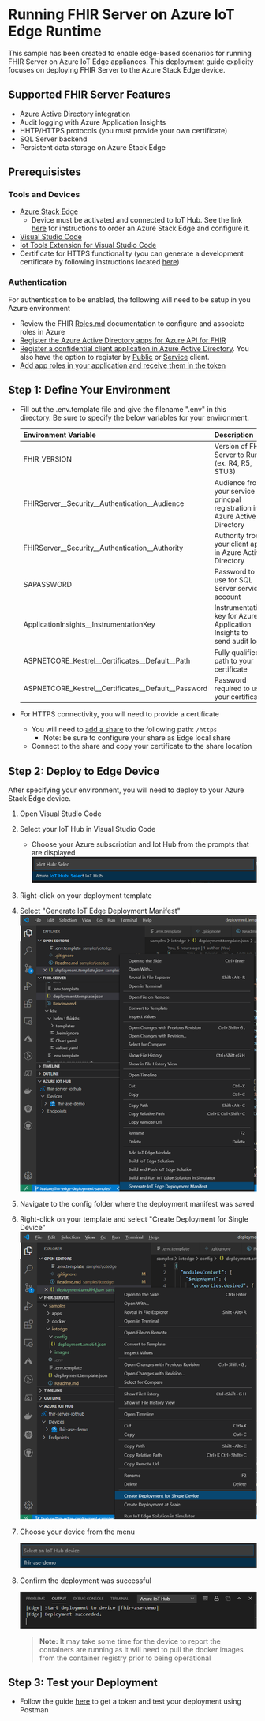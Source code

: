 # Running FHIR Server on Azure IoT Edge Runtime

This sample has been created to enable edge-based scenarios for running FHIR Server on Azure IoT Edge appliances. This deployment guide explicity focuses on deploying FHIR Server to the Azure Stack Edge device.

## Supported FHIR Server Features
- Azure Active Directory integration
- Audit logging with Azure Application Insights
- HHTP/HTTPS protocols (you must provide your own certificate)
- SQL Server backend
- Persistent data storage on Azure Stack Edge


## Prerequisistes

### Tools and Devices
- [Azure Stack Edge](https://azure.microsoft.com/en-us/products/azure-stack/edge/)
    - Device must be activated and connected to IoT Hub. See the link [here](https://docs.microsoft.com/en-us/azure/databox-online/azure-stack-edge-deploy-prep) for instructions to order an Azure Stack Edge and configure it.
- [Visual Studio Code](https://code.visualstudio.com/download)
- [Iot Tools Extension for Visual Studio Code](https://marketplace.visualstudio.com/items?itemName=vsciot-vscode.azure-iot-tools)
- Certificate for HTTPS functionality (you can generate a development certificate by following instructions located [here](https://docs.microsoft.com/en-us/aspnet/core/security/docker-https?view=aspnetcore-3.1#running-pre-built-container-images-with-https))

### Authentication

For authentication to be enabled, the following will need to be setup in you Azure environment 

- Review the FHIR [Roles.md](https://github.com/microsoft/fhir-server/blob/master/docs/Roles.md) documentation to configure and associate roles in Azure 
- [Register the Azure Active Directory apps for Azure API for FHIR](https://docs.microsoft.com/en-us/azure/healthcare-apis/fhir-app-registration)
- [Register a confidential client application in Azure Active Directory](https://docs.microsoft.com/en-us/azure/healthcare-apis/register-resource-azure-ad-client-app).  You also have the option to register by [Public](https://docs.microsoft.com/en-us/azure/healthcare-apis/register-public-azure-ad-client-app) or [Service](https://docs.microsoft.com/en-us/azure/healthcare-apis/register-service-azure-ad-client-app) client.
- [Add app roles in your application and receive them in the token](https://docs.microsoft.com/en-us/azure/active-directory/develop/howto-add-app-roles-in-azure-ad-apps)


## Step 1: Define Your Environment

- Fill out the .env.template file and give the filename ".env" in this directory. Be sure to specify the below variables for your environment.

    |Environment Variable|Description|
    |--------------------|-----------|
    |FHIR_VERSION | Version of FHIR Server to Run (ex. R4, R5, STU3)|
    |FHIRServer__Security__Authentication__Audience| Audience from your service princpal registration in Azure Active Directory|
    |FHIRServer__Security__Authentication__Authority| Authority from your client app in Azure Active Directory|
    |SAPASSWORD| Password to use for SQL Server service account
    |ApplicationInsights__InstrumentationKey| Instrumentation key for Azure Application Insights to send audit logs|
    |ASPNETCORE_Kestrel__Certificates__Default__Path| Fully qualified path to your certificate|
    |ASPNETCORE_Kestrel__Certificates__Default__Password| Password required to use your certificate|



- For HTTPS connectivity, you will need to provide a certificate
    - You will need to [add a share](https://docs.microsoft.com/en-us/azure/databox-online/azure-stack-edge-deploy-add-shares) to the following path: `/https`    
        - Note: be sure to configure your share as Edge local share
    - Connect to the share and copy your certificate to the share location


## Step 2: Deploy to Edge Device

After specifying your environment, you will need to deploy to your Azure Stack Edge device. 

1. Open Visual Studio Code

1. Select your IoT Hub in Visual Studio Code
    - Choose your Azure subscription and Iot Hub from the prompts that are displayed
    ![Select IotHub](./images/select_iothub.png)



1. Right-click on your deployment template

1. Select "Generate IoT Edge Deployment Manifest"
    ![Generate Deployment Manifest](./images/generate_manifest.png)

1. Navigate to the config folder where the deployment manifest was saved

1. Right-click on your template and select "Create Deployment for Single Device"
    ![Single Device Deployment](./images/single_device_deployment.png)

1. Choose your device from the menu

    ![Select Device](./images/select_device.png)

1. Confirm the deployment was successful

    ![Deployment Successful](./images/deploy_success.PNG)

    > **Note:** It may take some time for the device to report the containers are running as it will need to pull the docker images from the container registry prior to being operational


## Step 3: Test your Deployment

- Follow the guide [here](https://docs.microsoft.com/en-us/azure/healthcare-apis/access-fhir-postman-tutorial) to get a token and test your deployment using Postman
